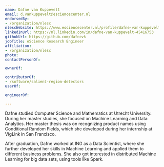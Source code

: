 ```yaml
---
name: Dafne van Kuppevelt
email: d.vankuppevelt@esciencecenter.nl
endorsedBy:
- /organization/nlesc
nlescWebsite: https://www.esciencecenter.nl/profile/dafne-van-kuppevelt-msc
linkedInUrl: https://nl.linkedin.com/in/dafne-van-kuppevelt-45416753
githubUrl: https://github.com/dafnevk
jobTitle: eScience Research Engineer
affiliation:
- /organization/nlesc
photo: 
contactPersonOf:

ownerOf:

contributorOf:
- /software/salient-region-detectors
userOf:

engineerOf:

---
```

Dafne studied Computer Science and Mathematics at Utrecht University. During her master studies, she focused on Machine Learning and Data Analytics. Her master thesis was on recognizing product names using Conditional Random Fields, which she developed during her internship at VigLink in San Francisco.

After graduation, Dafne worked at ING as a Data Scientist, where she further developed her skills in Machine Learning and applied them to different business problems. She also got interested in distributed Machine Learning for big data sets, using tools like Spark.
